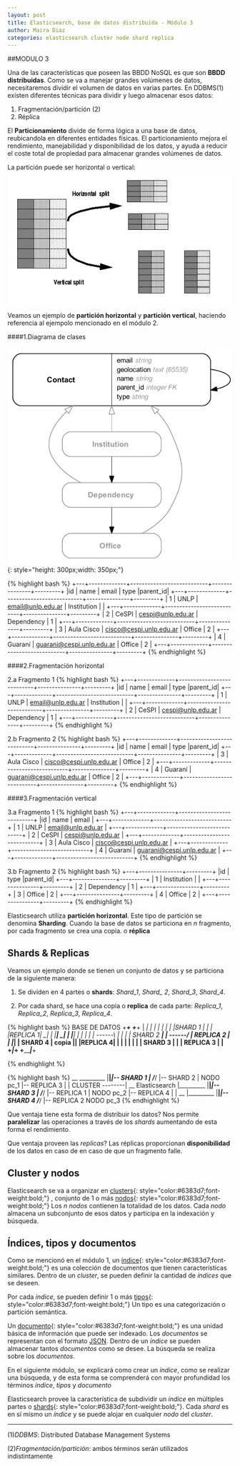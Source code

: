 ```yaml
---
layout: post
title: Elasticsearch, base de datos distribuida - Módulo 3
author: Maira Diaz
categories: elasticsearch cluster node shard replica
---
```



##MODULO 3

Una de las características que poseen las BBDD NoSQL es que son **BBDD distribuidas**.
Como se va  a manejar grandes volúmenes de datos, necesitaremos dividir el volumen de 
datos en varias partes. En DDBMS(1) existen diferentes técnicas para dividir y luego almacenar esos datos:

1. Fragmentación/partición (2)
2. Réplica

El  **Particionamiento**  divide de forma lógica a una base de datos, reubicandola en diferentes 
entidades físicas. El particionamiento mejora el rendimiento, manejabilidad y disponibilidad de los datos, y
ayuda a reducir el coste total de propiedad para almacenar grandes volúmenes de datos.

La partición puede ser horizontal o vertical:

![Partición Horizontal vs Vertical](/assets/images/elasticsearch-modules/horizontal_vs_vertical_split_DDBMS.gif)


Veamos un ejemplo de **partición horizontal** y **partición vertical**, haciendo referencia 
al ejempolo mencionado en el módulo 2.

####1.Diagrama de clases 

![Contact DB](/assets/images/elasticsearch-modules/contact_db.png){: style="height: 300px;width: 350px;"}

{% highlight bash %}
+---+-------------+---------------------------+---------------+---------+
|id |     name    |         email             |     type      |parent_id|
+---+-------------+---------------------------+---------------+---------+
| 1 | UNLP        | email@unlp.edu.ar         | Institution   |         |
+---+-------------+---------------------------+---------------+---------+
| 2 | CeSPI       | cespi@unlp.edu.ar         | Dependency    |    1    |
+---+-------------+---------------------------+---------------+---------+
| 3 | Aula Cisco  | cisco@cespi.unlp.edu.ar   | Office        |    2    |
+---+-------------+---------------------------+---------------+---------+
| 4 | Guaraní     | guarani@cespi.unlp.edu.ar | Office        |    2    |
+---+-------------+---------------------------+---------------+---------+
{% endhighlight %}


####2.Fragmentación horizontal

2.a Fragmento 1
{% highlight bash %}
+---+-------------+---------------------------+---------------+---------+
|id |     name    |         email             |     type      |parent_id|
+---+-------------+---------------------------+---------------+---------+
| 1 | UNLP        | email@unlp.edu.ar         | Institution   |         |
+---+-------------+---------------------------+---------------+---------+
| 2 | CeSPI       | cespi@unlp.edu.ar         | Dependency    |    1    |
+---+-------------+---------------------------+---------------+---------+
{% endhighlight %}

2.b Fragmento 2
{% highlight bash %}
+---+-------------+---------------------------+---------------+---------+
|id |     name    |         email             |     type      |parent_id|
+---+-------------+---------------------------+---------------+---------+
| 3 | Aula Cisco  | cisco@cespi.unlp.edu.ar   | Office        |    2    |
+---+-------------+---------------------------+---------------+---------+
| 4 | Guaraní     | guarani@cespi.unlp.edu.ar | Office        |    2    |
+---+-------------+---------------------------+---------------+---------+
{% endhighlight %}


####3.Fragmentación vertical

3.a Fragmento 1
{% highlight bash %}
+---+-------------+---------------------------+
|id |     name    |         email             |
+---+-------------+---------------------------+
| 1 | UNLP        | email@unlp.edu.ar         |
+---+-------------+---------------------------+
| 2 | CeSPI       | cespi@unlp.edu.ar         |
+---+-------------+---------------------------+
| 3 | Aula Cisco  | cisco@cespi.unlp.edu.ar   |
+---+-------------+---------------------------+
| 4 | Guaraní     | guarani@cespi.unlp.edu.ar |
+---+-------------+---------------------------+
{% endhighlight %}

3.b Fragmento 2
{% highlight bash %}
+---+---------------+---------+
|id |     type      |parent_id|
+---+---------------+---------+
| 1 | Institution   |         |
+---+---------------+---------+
| 2 | Dependency    |    1    |
+---+---------------+---------+
| 3 | Office        |    2    |
+---+---------------+---------+
| 4 | Office        |    2    |
+---+---------------+---------+
{% endhighlight %}

Elasticsearch utiliza **partición horizontal**. Este tipo de partición se denomina **Sharding**.
Cuando la base de datos se particiona en  *n* fragmento, por cada fragmento  se crea una 
copia.  o **réplica**


## Shards & Replicas

Veamos un ejemplo donde se tienen un conjunto de datos y se particiona de la siguiente manera:

1. Se dividen en 4 partes o **shards**: *Shard_1*, *Shard_ 2*, *Shard_3*, *Shard_4*.

2. Por cada shard, se hace una copia o **replica** de cada parte: 
*Replica_1*, *Replica_2*, *Replica_3*, *Replica_4*.


{% highlight bash %}
BASE DE DATOS
+_________________________+           +_________________________+
|            _|       |   |           |            _|       |   |
|SHARD 1  __|        _|   |           |REPLICA 1__|        _|   |
|________|         _|     |           |________|         _|     |
|                _|       |  ------\  |                _|       |
|  SHARD 2    __|         |  ------/  |  REPLICA 2  __|         |
|____________|  | SHARD 4 |  copia    |____________|  |REPLICA 4|
|               |         |           |               |         |
|  SHARD 3      |         |           |  REPLICA 3    |         |
+_______________|_________+           +_______________|_________+

{% endhighlight %}

{% highlight bash %}
                            __
                 _________ |__|_____|--  SHARD 1
                |         /___/     |--  SHARD 2
                |       NODO pc_1   |--  REPLICA 3
                |
                |
CLUSTER --------|           __
Elasticsearch   |_________ |__|_____|-- SHARD 3
                |         /___/     |-- REPLICA 1
                |      NODO pc_2    |-- REPLICA 4
                |
                |           __
                |_________ |__|_____|-- SHARD 4
                          /___/     |-- REPLICA 2
                       NODO pc_3
{% endhighlight %}

Que ventaja tiene esta forma de distribuir los datos? Nos permite **paralelizar**
las operaciones a través de los *shards* aumentando de esta forma el rendimiento.

Que ventaja proveen las *replicas*? Las réplicas proporcionan **disponibilidad** de 
los datos en caso de en caso de que un fragmento falle.

## Cluster y nodos

Elasticsearch se va a organizar en 
[clusters](https://www.elastic.co/guide/en/elasticsearch/reference/current/_basic_concepts.html#_clustero){: style="color:#6383d7;font-weight:bold;"} ,
conjunto de 1 o más 
[nodos](https://www.elastic.co/guide/en/elasticsearch/reference/current/_basic_concepts.html#_node){: style="color:#6383d7;font-weight:bold;"}
Los *n nodos* contienen la totalidad de los datos. Cada *nodo* almacena un subconjunto 
de esos datos y participa en la indexación y búsqueda.

## Índices, tipos y documentos

Como se mencionó en el módulo 1, un 
[índice](https://www.elastic.co/guide/en/elasticsearch/reference/current/_basic_concepts.html#_index){: style="color:#6383d7;font-weight:bold;"} 
es una colección de documentos que tienen características similares. Dentro de un *cluster*, 
se pueden definir la cantidad de *índices* que se deseen.

Por cada *índice*, se pueden definir 1 o más 
[tipos](https://www.elastic.co/guide/en/elasticsearch/reference/current/_basic_concepts.html#_type){: style="color:#6383d7;font-weight:bold;"}
Un tipo es una categorización o partición semántica.

Un [documento](https://www.elastic.co/guide/en/elasticsearch/reference/current/_basic_concepts.html#_document){: style="color:#6383d7;font-weight:bold;"}
es una unidad básica de información que puede ser indexado. Los *documentos* se representan 
con el formato [JSON](http://json.org/). Dentro de un *índice* se pueden almacenar tantos
*documentos* como se desee. La búsqueda se realiza sobre los *documentos*.

En el siguiente módulo, se explicará como crear un *índice*, como se realizar una búsqueda, y de 
esta forma se comprenderá  con mayor profundidad los términos *índice*, *tipos* y *documento*

Elasticsearch provee la característica de subdividir un *índice* en múltiples partes o
[shards](https://www.elastic.co/guide/en/elasticsearch/reference/current/_basic_concepts.html#_shards_amp_replicas){: style="color:#6383d7;font-weight:bold;"}.
Cada *shard* es en sí mismo un *índice* y se puede alojar en cualquier *nodo* del *cluster*.




------------------------------------------------------

(1)*DDBMS*: Distributed Database Management Systems

(2)*Fragmentación/partición*: ambos términos serán utilizados indistintamente

